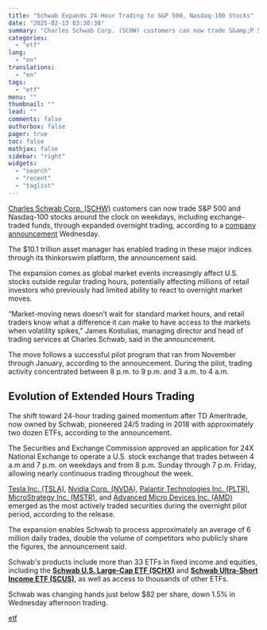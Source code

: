 ```yaml
---
title: "Schwab Expands 24-Hour Trading to S&P 500, Nasdaq-100 Stocks"
date: "2025-02-13 03:30:38"
summary: "Charles Schwab Corp. (SCHW) customers can now trade S&amp;P 500 and Nasdaq-100 stocks around the clock on weekdays, including exchange-traded funds, through expanded overnight trading, according to a company announcement Wednesday.The $10.1 trillion asset manager has enabled trading in these major indices through its thinkorswim platform, the announcement said.The expansion..."
categories:
  - "etf"
lang:
  - "en"
translations:
  - "en"
tags:
  - "etf"
menu: ""
thumbnail: ""
lead: ""
comments: false
authorbox: false
pager: true
toc: false
mathjax: false
sidebar: "right"
widgets:
  - "search"
  - "recent"
  - "taglist"
---
```


[Charles Schwab Corp. (SCHW)](/stock/schw) customers can now trade S&P 500 and Nasdaq-100 stocks around the clock on weekdays, including exchange-traded funds, through expanded overnight trading, according to a [company announcement](https://www.businesswire.com/news/home/20250212055274/en/Schwab-Makes-Expanded-24-Hour-Trading-Available-to-All-Clients) Wednesday.

The $10.1 trillion asset manager has enabled trading in these major indices through its thinkorswim platform, the announcement said.

The expansion comes as global market events increasingly affect U.S. stocks outside regular trading hours, potentially affecting millions of retail investors who previously had limited ability to react to overnight market moves.

“Market-moving news doesn’t wait for standard market hours, and retail traders know what a difference it can make to have access to the markets when volatility spikes,” James Kostulias, managing director and head of trading services at Charles Schwab, said in the announcement.

The move follows a successful pilot program that ran from November through January, according to the announcement. During the pilot, trading activity concentrated between 8 p.m. to 9 p.m. and 3 a.m. to 4 a.m.

Evolution of Extended Hours Trading
-----------------------------------

The shift toward 24-hour trading gained momentum after TD Ameritrade, now owned by Schwab, pioneered 24/5 trading in 2018 with approximately two dozen ETFs, according to the announcement.

The Securities and Exchange Commission approved an application for 24X National Exchange to operate a U.S. stock exchange that trades between 4 a.m and 7 p.m. on weekdays and from 8 p.m. Sunday through 7 p.m. Friday, allowing nearly continuous trading throughout the week.

[Tesla Inc. (TSLA)](/stock/tsla), [Nvidia Corp. (NVDA)](/stock/ndva), [Palantir Technologies Inc. (PLTR)](/stock/pltr), [MicroStrategy Inc. (MSTR)](/stock/mstr), and [Advanced Micro Devices Inc. (AMD)](/stock/amd) emerged as the most actively traded securities during the overnight pilot period, according to the release.

The expansion enables Schwab to process approximately an average of 6 million daily trades, double the volume of competitors who publicly share the figures, the announcement said.

Schwab's products include more than 33 ETFs in fixed income and equities, including the [**Schwab U.S. Large-Cap ETF (SCHX)**](/SCHX) and [**Schwab Ultra-Short Income ETF (SCUS)**](/SCUS), as well as access to thousands of other ETFs.

Schwab was changing hands just below $82 per share, down 1.5% in Wednesday afternoon trading.

[etf](https://www.etf.com/sections/news/schwab-expands-24-hour-trading-sp-500-nasdaq-100-stocks)
